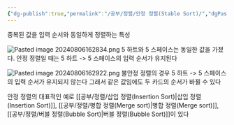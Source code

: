 ```yaml
---
{"dg-publish":true,"permalink":"/공부/정렬/안정 정렬(Stable Sort)/","dgPassFrontmatter":true}
---
```


중복된 값을 입력 순서와 동일하게 정렬하는 특성

![Pasted image 20240806162834.png](/img/user/%EC%B2%A8%EB%B6%80%ED%8C%8C%EC%9D%BC/Pasted%20image%2020240806162834.png)
5 하트와 5 스페이스는 동일한 값을 가졌다. 
안정 정렬일 때는 5 하트 -> 5 스페이스의 입력 순서가 유지된다

![Pasted image 20240806162922.png](/img/user/%EC%B2%A8%EB%B6%80%ED%8C%8C%EC%9D%BC/Pasted%20image%2020240806162922.png)
불안정 정렬의 경우 5 하트 -> 5 스페이스의 입력 순서가 유지되지 않는다
그래서 같은 값임에도 두 카드의 순서가 바뀔 수 있다


안정 정렬의 대표적인 예로 [[공부/정렬/삽입 정렬(Insertion Sort)\|삽입 정렬(Insertion Sort)]], [[공부/정렬/병합 정렬(Merge sort)\|병합 정렬(Merge sort)]], [[공부/정렬/버블 정렬(Bubble Sort)\|버블 정렬(Bubble Sort)]]이 있다